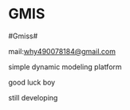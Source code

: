 GMIS
====

#Gmiss#


mail:why490078184@gmail.com

simple dynamic modeling platform

good luck boy

still developing
